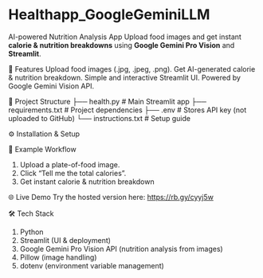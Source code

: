 # Healthapp_GoogleGeminiLLM
AI-powered Nutrition Analysis App
Upload food images and get instant **calorie & nutrition breakdowns** using **Google Gemini Pro Vision** and **Streamlit**.  

🚀 Features
Upload food images (.jpg, .jpeg, .png).
Get AI-generated calorie & nutrition breakdown.
Simple and interactive Streamlit UI.
Powered by Google Gemini Vision API.

📂 Project Structure
├── health.py          # Main Streamlit app
├── requirements.txt   # Project dependencies
├── .env               # Stores API key (not uploaded to GitHub)
└── instructions.txt   # Setup guide

⚙️ Installation & Setup

📸 Example Workflow
1) Upload a plate-of-food image.
2) Click “Tell me the total calories”.
3) Get instant calorie & nutrition breakdown

🌐 Live Demo
Try the hosted version here: https://rb.gy/cyyj5w

🛠 Tech Stack
1) Python
2) Streamlit (UI & deployment)
3) Google Gemini Pro Vision API (nutrition analysis from images)
4) Pillow (image handling)
5) dotenv (environment variable management)




